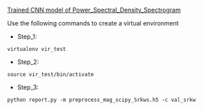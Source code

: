 [Trained CNN model of Power_Spectral_Density_Spectrogram](https://drive.google.com/file/d/1QZxiXt04PdNgEK3XYSs8TqLH0ICcw_P4/view?usp=sharing)
 
 Use the following commands to create a virtual environment
- Step_1:
```
virtualenv vir_test
```
- Step_2:
```
source vir_test/bin/activate

```
- Step_3:
```
python report.py -m preprocess_mag_scipy_Srkws.h5 -c val_srkw
```
